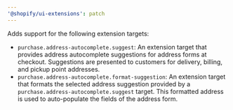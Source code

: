 ```yaml
---
'@shopify/ui-extensions': patch
---
```


Adds support for the following extension targets:

- `purchase.address-autocomplete.suggest`: An extension target that provides address autocomplete suggestions for address forms at checkout. Suggestions are presented to customers for delivery, billing, and pickup point addresses.
- `purchase.address-autocomplete.format-suggestion`: An extension target that formats the selected address suggestion provided by a `purchase.address-autocomplete.suggest` target. This formatted address is used to auto-populate the fields of the address form.
